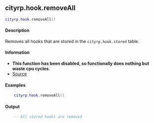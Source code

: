 
## cityrp.hook.removeAll

```lua
cityrp.hook.removeAll()
```

#### Description
Removes all hooks that are stored in the `cityrp.hook.stored` table.

#### Information
* **This function has been disabled, so functionally does nothing but waste cpu cycles.**
* [Source](https://app.assembla.com/spaces/roleplaygamemode/subversion/source/HEAD/gamemode/core/libraries/sh_hook.lua#ln24)

#### Examples
```lua
	cityrp.hook.removeAll()
```

#### Output
```lua
	-- All stored hooks are removed
```
